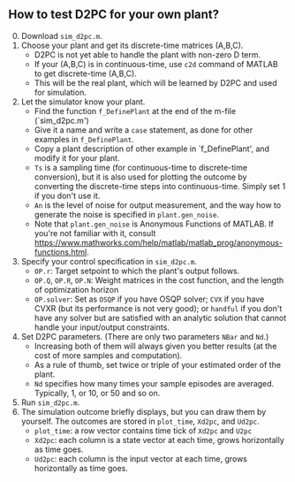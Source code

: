 ## How to test D2PC for your own plant?

0. Download `sim_d2pc.m`.
1. Choose your plant and get its discrete-time matrices (A,B,C).
   - D2PC is not yet able to handle the plant with non-zero D term.
   - If your (A,B,C) is in continuous-time, use `c2d` command of MATLAB to get discrete-time (A,B,C). 
   - This will be the real plant, which will be learned by D2PC and used for simulation.
2. Let the simulator know your plant.
   - Find the function `f_DefinePlant` at the end of the m-file (`sim_d2pc.m')
   - Give it a name and write a `case` statement, as done for other examples in `f_DefinePlant`.
   - Copy a plant description of other example in `f_DefinePlant', and modify it for your plant.
   - `Ts` is a sampling time (for continuous-time to discrete-time conversion), but it is also used for plotting the outcome by converting the discrete-time steps into continuous-time. Simply set 1 if you don't use it.
   - `An` is the level of noise for output measurement, and the way how to generate the noise is specified in `plant.gen_noise`.
   - Note that `plant.gen_noise` is Anonymous Functions of MATLAB. If you're not familiar with it, consult https://www.mathworks.com/help/matlab/matlab_prog/anonymous-functions.html.
3. Specify your control specification in `sim_d2pc.m`.
   - `OP.r`: Target setpoint to which the plant's output follows.
   - `OP.Q`, `OP.R`, `OP.N`: Weight matrices in the cost function, and the length of optimization horizon
   - `OP.solver`: Set as `OSQP` if you have OSQP solver; `CVX` if you have CVXR (but its performance is not very good); or `handful` if you don't have any solver but are satisfied with an analytic solution that cannot handle your input/output constraints.
4. Set D2PC parameters. (There are only two parameters `NBar` and `Nd`.)
   - Increasing both of them will always given you better results (at the cost of more samples and computation).
   - As a rule of thumb, set twice or triple of your estimated order of the plant.
   - `Nd` specifies how many times your sample episodes are averaged. Typically, 1, or 10, or 50 and so on.
5. Run `sim_d2pc.m`.
6. The simulation outcome briefly displays, but you can draw them by yourself. The outcomes are stored in `plot_time`, `Xd2pc`, and `Ud2pc`.
   - `plot_time`: a row vector contains time tick of `Xd2pc` and `U2pc`
   - `Xd2pc`: each column is a state vector at each time, grows horizontally as time goes.
   - `Ud2pc`: each column is the input vector at each time, grows horizontally as time goes.





